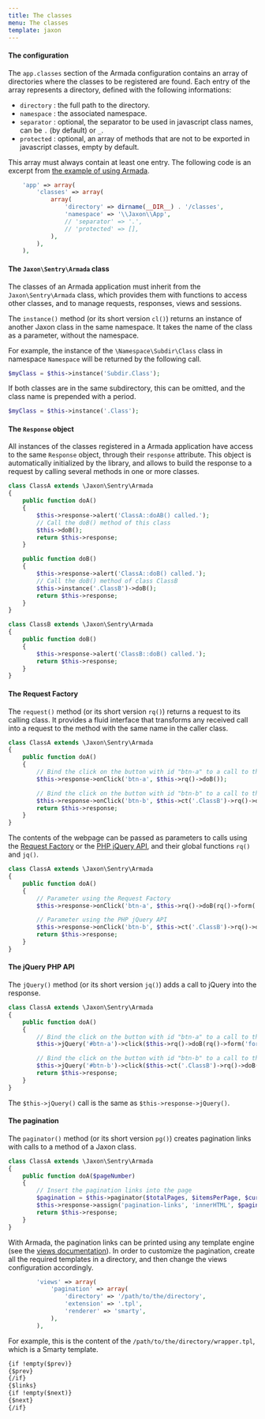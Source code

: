 ```yaml
---
title: The classes
menu: The classes
template: jaxon
---
```


#### The configuration

The `app.classes` section of the Armada configuration contains an array of directories where the classes to be registered are found.
Each entry of the array represents a directory, defined with the following informations:

- `directory` : the full path to the directory.
- `namespace` : the associated namespace.
- `separator` : optional, the separator to be used in javascript class names, can be `.` (by default) or `_`.
- `protected` : optional, an array of methods that are not to be exported in javascript classes, empty by default.

This array must always contain at least one entry.
The following code is an excerpt from [the example of using Armada](https://github.com/jaxon-php/jaxon-examples/blob/master/armada/config/jaxon.php).

```php
    'app' => array(
        'classes' => array(
            array(
                'directory' => dirname(__DIR__) . '/classes',
                'namespace' => '\\Jaxon\\App',
                // 'separator' => '.',
                // 'protected' => [],
            ),
        ),
    ),
```

#### The `Jaxon\Sentry\Armada` class

The classes of an Armada application must inherit from the `Jaxon\Sentry\Armada` class, which provides them with functions to access other classes, and to manage requests, responses, views and sessions.

The `instance()` method (or its short version `cl()`) returns an instance of another Jaxon class in the same namespace. It takes the name of the class as a parameter, without the namespace.

For example, the instance of the `\Namespace\Subdir\Class` class in namespace `Namespace` will be returned by the following call.

```php
$myClass = $this->instance('Subdir.Class');
```

If both classes are in the same subdirectory, this can be omitted, and the class name is prepended with a period.

```php
$myClass = $this->instance('.Class');
```

#### The `Response` object

All instances of the classes registered in a Armada application have access to the same `Response` object, through their `response` attribute.
This object is automatically initialized by the library, and allows to build the response to a request by calling several methods in one or more classes.

```php
class ClassA extends \Jaxon\Sentry\Armada
{
    public function doA()
    {
        $this->response->alert('ClassA::doAB() called.');
        // Call the doB() method of this class
        $this->doB();
        return $this->response;
    }

    public function doB()
    {
        $this->response->alert('ClassA::doB() called.');
        // Call the doB() method of class ClassB
        $this->instance('.ClassB')->doB();
        return $this->response;
    }
}
```

```php
class ClassB extends \Jaxon\Sentry\Armada
{
    public function doB()
    {
        $this->response->alert('ClassB::doB() called.');
        return $this->response;
    }
}
```

#### The Request Factory

The `request()` method (or its short version `rq()`) returns a request to its calling class.
It provides a fluid interface that transforms any received call into a request to the method with the same name in the caller class.

```php
class ClassA extends \Jaxon\Sentry\Armada
{
    public function doA()
    {
        // Bind the click on the button with id "btn-a" to a call to the doB() method in this class
        $this->response->onClick('btn-a', $this->rq()->doB());

        // Bind the click on the button with id "btn-b" to a call to the doB() method in class ClassB
        $this->response->onClick('btn-b', $this->ct('.ClassB')->rq()->doB());
        return $this->response;
    }
}
```

The contents of the webpage can be passed as parameters to calls using the [Request Factory](/docs/requests/factory) or the [PHP jQuery API](/docs/advanced/jquery), and their global functions `rq()` and `jq()`.

```php
class ClassA extends \Jaxon\Sentry\Armada
{
    public function doA()
    {
        // Parameter using the Request Factory
        $this->response->onClick('btn-a', $this->rq()->doB(rq()->form('form-user')));

        // Parameter using the PHP jQuery API
        $this->response->onClick('btn-b', $this->ct('.ClassB')->rq()->doB(jq('#username')->val()));
        return $this->response;
    }
}
```

#### The jQuery PHP API

The `jQuery()` method (or its short version `jq()`) adds a call to jQuery into the response.

```php
class ClassA extends \Jaxon\Sentry\Armada
{
    public function doA()
    {
        // Bind the click on the button with id "btn-a" to a call to the doB() method in this class
        $this->jQuery('#btn-a')->click($this->rq()->doB(rq()->form('form-user')));

        // Bind the click on the button with id "btn-b" to a call to the doB() method in class ClassB
        $this->jQuery('#btn-b')->click($this->ct('.ClassB')->rq()->doB(jq('#username')->val()));
        return $this->response;
    }
}
```

The `$this->jQuery()` call is the same as `$this->response->jQuery()`.

#### The pagination

The `paginator()` method (or its short version `pg()`) creates pagination links with calls to a method of a Jaxon class.

```php
class ClassA extends \Jaxon\Sentry\Armada
{
    public function doA($pageNumber)
    {
        // Insert the pagination links into the page
        $pagination = $this->paginator($totalPages, $itemsPerPage, $currentPage)->doA(rq()->page());
        $this->response->assign('pagination-links', 'innerHTML', $pagination);
        return $this->response;
    }
}
```

With Armada, the pagination links can be printed using any template engine (see the [views documentation](/docs/armada/views.html)).
In order to customize the pagination, create all the required templates in a directory, and then change the views configuration accordingly.

```php
        'views' => array(
            'pagination' => array(
                'directory' => '/path/to/the/directory',
                'extension' => '.tpl',
                'renderer' => 'smarty',
            ),
        ),
```

For example, this is the content of the `/path/to/the/directory/wrapper.tpl`, which is a Smarty template.

```html
{if !empty($prev)}
{$prev}
{/if}
{$links}
{if !empty($next)}
{$next}
{/if}
```

